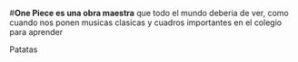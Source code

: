 #**One Piece es una obra maestra** que todo el mundo deberia de ver, como cuando nos ponen musicas clasicas y cuadros importantes en el colegio para aprender

Patatas
